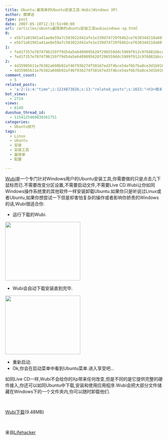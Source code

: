 ```yaml
---
title: Ubuntu:最简单的Ubuntu安装工具:Wubi(Windows XP)
author: 摩摩诘
type: post
date: 2007-05-10T12:33:51+00:00
url: /articles/ubuntu最简单的ubuntu安装工具wubiwindows-xp.html
0:
  - e5b71a019d1a41ae8e59a7c503022d42afe1e339d74729f64b2ce763034d218a60f78c610a88367a4e6c02e23f9776ff
  - e5b71a019d1a41ae8e59a7c503022d42afe1e339d74729f64b2ce763034d218a60f78c610a88367a4e6c02e23f9776ff
1:
  - fed1f357e7074796159ff9d54a5e6489095620f296559ddc5909f912c976881bbce17ad69aca14534b0f3fab5b82ffa1
  - fed1f357e7074796159ff9d54a5e6489095620f296559ddc5909f912c976881bbce17ad69aca14534b0f3fab5b82ffa1
2:
  - 4d35905611e76382a698b92af46f936274f50167ed3f4bce54af6b7ba8ce3d1b9189ad83105e8020e39bb3f138046c1e
  - 4d35905611e76382a698b92af46f936274f50167ed3f4bce54af6b7ba8ce3d1b9189ad83105e8020e39bb3f138046c1e
comment_count:
  - 5
related_posts:
  - 'a:2:{s:4:"time";i:1224873826;s:13:"related_posts";s:1653:"<h3>相关日志</h3><ul class="related_post"><li><a href="http://www.digglife.cn/articles/how-to-install-kde40-in-ubuntu.html" title="如何在Ubuntu 7.10下安装KDE 4.0">如何在Ubuntu 7.10下安装KDE 4.0</a></li><li><a href="http://www.digglife.cn/articles/run-every-windows-app-on-ubuntu.html" title="利用VMware在Ubuntu下使用已有的Windows软件.">利用VMware在Ubuntu下使用已有的Windows软件.</a></li><li><a href="http://www.digglife.cn/articles/recordmydesktop.html" title="Linux平台屏幕录像工具RecordMyDesktop">Linux平台屏幕录像工具RecordMyDesktop</a></li><li><a href="http://www.digglife.cn/articles/ubuntu%e8%ae%a9%e6%a1%8c%e9%9d%a2%e6%98%be%e7%a4%ba%e5%9b%9e%e6%94%b6%e7%ab%99.html" title="Ubuntu:让桌面显示回收站">Ubuntu:让桌面显示回收站</a></li><li><a href="http://www.digglife.cn/articles/ubuntu17%e6%ac%beubuntu%e6%96%b0%e6%89%8b%e5%bf%85%e5%a4%87%e7%9a%84%e8%b6%85%e9%85%b7%e8%bd%af%e4%bb%b6part2.html" title="Ubuntu:17款Ubuntu新手必备的超酷软件(Part.2)">Ubuntu:17款Ubuntu新手必备的超酷软件(Part.2)</a></li><li><a href="http://www.digglife.cn/articles/ubuntu17%e6%ac%beubuntu%e6%96%b0%e6%89%8b%e5%bf%85%e5%a4%87%e7%9a%84%e8%b6%85%e9%85%b7%e8%bd%af%e4%bb%b6part1.html" title="Ubuntu:17款Ubuntu新手必备的超酷软件(Part.1)">Ubuntu:17款Ubuntu新手必备的超酷软件(Part.1)</a></li><li><a href="http://www.digglife.cn/articles/ubuntuubuntu704-feisty-fawn%e6%ad%a3%e5%bc%8f%e7%89%88%e5%8f%91%e5%b8%83%e4%b8%8b%e8%bd%bd.html" title="Ubuntu:Ubuntu7.04 Feisty Fawn正式版发布&#38;下载">Ubuntu:Ubuntu7.04 Feisty Fawn正式版发布&#38;下载</a></li></ul>";}'
bot_views:
  - 2714
views:
  - 6149
duoshuo_thread_id:
  - 1154125469839261751
categories:
  - Ubuntu技巧
tags:
  - Linux
  - ubuntu
  - 安装
  - 安装工具
  - 最简单
  - 配置

---
```

[Wubi][1]是一个专门针对Windows用户的Ubuntu安装工具,你需要做的只是点击几下鼠标而已.不需要改变分区设置,不需要启动文件,不需要Live CD.Wubi让你如同Windows操作系统里的其他软件一样安装卸载Ubuntu.如果你只是听说过Linux或者Ubuntu,如果你想尝试一下但是却害怕复杂的操作或者影响你娇贵的Windows的话,Wubi很适合你.

  * 运行下载的Wubi.

<a href="https://www.digglife.net/wp-content/uploads/3/379/2007/05/windowslivewriterubuntuubuntuwubiwindowsxp-120f8wubi210.jpg" atomicselection="true"><img style="border-right: 0px; border-top: 0px; border-left: 0px; border-bottom: 0px" height="187" src="https://www.digglife.net/wp-content/uploads/3/379/2007/05/windowslivewriterubuntuubuntuwubiwindowsxp-120f8wubi2-thumb6.jpg" width="240" border="0" /></a> 

  * Wubi会自动下载安装直到完毕.

<a href="https://www.digglife.net/wp-content/uploads/3/379/2007/05/windowslivewriterubuntuubuntuwubiwindowsxp-120f8wubi31.jpg" atomicselection="true"><img style="border-right: 0px; border-top: 0px; border-left: 0px; border-bottom: 0px" height="187" src="https://www.digglife.net/wp-content/uploads/3/379/2007/05/windowslivewriterubuntuubuntuwubiwindowsxp-120f8wubi3.jpg" width="240" border="0" /></a> 

  * 重新启动.
  * Ok,你会在启动菜单中看到Ubuntu菜单.进入享受吧&#8230;

如同Live CD一样,Wubi不会给你的Xp带来任何改变,但是不同的是它提供完整的硬件接入,你还可以如同Ubuntu中下载,安装和使用应用程序.Wubi会把大部分文件储藏在Windows下的一个文件夹内,你可以随时卸载他们.

&nbsp;

[Wubi下载][2](9.48MB)

&nbsp;

来自[Lifehacker][3]

 [1]: http://www.cutlersoftware.com/ubuntusetup/wubi/en-US/index.html
 [2]: http://cutlersoftware.com/ubuntusetup/wubi/downloads/experimental/Wubi-7.04-test1.exe
 [3]: http://www.lifehacker.com/
